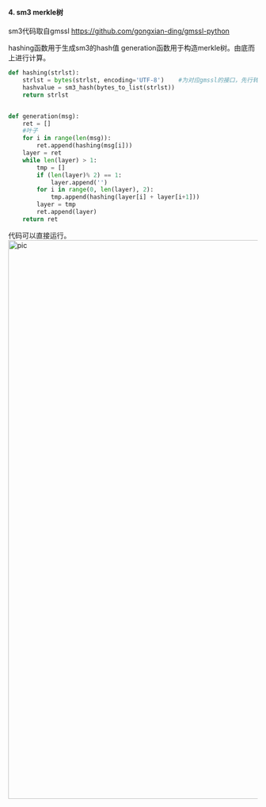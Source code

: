 

#### 4. sm3 merkle树

sm3代码取自gmssl
https://github.com/gongxian-ding/gmssl-python

hashing函数用于生成sm3的hash值
generation函数用于构造merkle树。由底而上进行计算。

```python
def hashing(strlst):
    strlst = bytes(strlst, encoding='UTF-8')    #为对应gmssl的接口，先行转为字节
    hashvalue = sm3_hash(bytes_to_list(strlst))
    return strlst


def generation(msg):
    ret = []
    #叶子
    for i in range(len(msg)):
        ret.append(hashing(msg[i]))
    layer = ret
    while len(layer) > 1:
        tmp = []
        if (len(layer)% 2) == 1:
            layer.append('')
        for i in range(0, len(layer), 2):
            tmp.append(hashing(layer[i] + layer[i+1]))
        layer = tmp
        ret.append(layer)
    return ret
```
代码可以直接运行。
<img width="1129" alt="pic" src="https://user-images.githubusercontent.com/105547492/181918306-bca91d17-920c-4b7e-861a-947490a64e9e.png">

